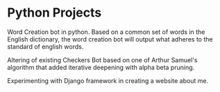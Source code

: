 # Python Projects
Word Creation bot in python. Based on a common set of words in the English dictionary, the word creation bot will output what adheres to the standard of english words.

Altering of existing Checkers Bot based on one of Arthur Samuel's algorithm that added iterative deepening with alpha beta pruning.

Experimenting with Django framework in creating a website about me.
